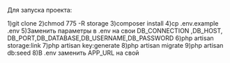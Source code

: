 Для запуска проекта:

1)git clone
2)chmod 775 -R storage
3)composer install
4)cp .env.example .env
5)Заменить параметры в .env на свои DB_CONNECTION ,DB_HOST,
  DB_PORT,DB_DATABASE,DB_USERNAME,DB_PASSWORD
6)php artisan storage:link
7)php artisan key:generate
8)php artisan migrate
9)php artisan db:seed
8)В .env заменить APP_URL на свой
